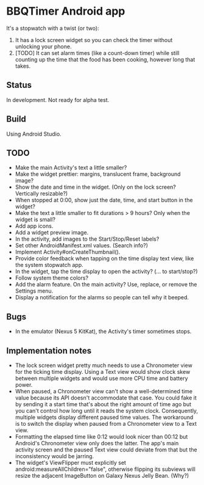 # BBQTimer Android app

It's a stopwatch with a twist (or two):
1. It has a lock screen widget so you can check the timer without unlocking your phone.
2. [TODO] It can set alarm times (like a count-down timer) while still counting up the time that the
food has been cooking, however long that takes.

## Status
In development. Not ready for alpha test.

## Build
Using Android Studio.

## TODO
* Make the main Activity's text a little smaller?
* Make the widget prettier: margins, translucent frame, background image?
* Show the date and time in the widget. (Only on the lock screen? Vertically resizable?)
* When stopped at 0:00, show just the date, time, and start button in the widget?
* Make the text a little smaller to fit durations > 9 hours? Only when the widget is small?
* Add app icons.
* Add a widget preview image.
* In the activity, add images to the Start/Stop/Reset labels?
* Set other AndroidManifest.xml values. (Search info?)
* Implement Activity#onCreateThumbnail().
* Provide color feedback when tapping on the time display text view, like the system stopwatch app.
* In the widget, tap the time display to open the activity? (... to start/stop?)
* Follow system theme colors?
* Add the alarm feature. On the main activity? Use, replace, or remove the Settings menu.
* Display a notification for the alarms so people can tell why it beeped.

## Bugs
* In the emulator (Nexus 5 KitKat), the Activity's timer sometimes stops.

## Implementation notes
* The lock screen widget pretty much needs to use a Chronometer view for the ticking time display.
Using a Text view would show clock skew between multiple widgets and would use more CPU time and
battery power.
* When paused, a Chronometer view can't show a well-determined time value because its API doesn't
accommodate that case. You could fake it by sending it a start time that's about the right amount of
time ago but you can't control how long until it reads the system clock. Consequently, multiple
widgets display different paused time values. The workaround is to switch the display when paused
from a Chronometer view to a Text view.
* Formatting the elapsed time like 0:12 would look nicer than 00:12 but Android's Chronometer view
only does the latter. The app's main activity screen and the paused Text view could deviate from
that but the inconsistency would be jarring.
* The widget's ViewFlipper must explicitly set android:measureAllChildren="false", otherwise
flipping its subviews will resize the adjacent ImageButton on Galaxy Nexus Jelly Bean. (Why?)
